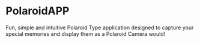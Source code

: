 # PolaroidAPP
Fun, simple and intuitive Polaroid Type application designed to capture your special memories and display them as a Polaroid Camera would!
